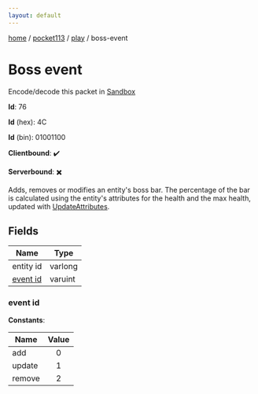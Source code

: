 ```yaml
---
layout: default
---
```


[home](/)  /  [pocket113](/protocol/pocket113)  /  [play](/protocol/pocket113/play)  /  boss-event

# Boss event

Encode/decode this packet in [Sandbox](../../../sandbox/pocket113#Play.BossEvent)

**Id**: 76

**Id** (hex): 4C

**Id** (bin): 01001100

**Clientbound**: ✔️

**Serverbound**: ✖️

Adds, removes or modifies an entity's boss bar. The percentage of the bar is calculated using the entity's attributes for the health and the max health, updated with [UpdateAttributes](play_update-attributes).

## Fields

Name | Type
---|---
entity id | varlong
[event id](#event-id) | varuint

### event id

**Constants**:

Name | Value
---|:---:
add | 0
update | 1
remove | 2
